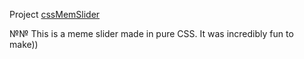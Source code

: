 Project [cssMemSlider](cssMemeSlider)

№№ This is a meme slider made in pure CSS. It was incredibly fun to make))

